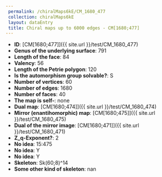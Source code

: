 ```yaml
--- 
 permalink: /chiralMaps6kE/CM_1680_477 
 collection: chiralMaps6kE
 layout: dataEntry
 title: Chiral maps up to 6000 edges - CM[1680;477]
---
```


- **ID**: [CM[1680;477]]({{ site.url }}/test/CM_1680_477)
- **Genus of the underlying surface**: 791
- **Length of the face**: 84
- **Valency**: 56
- **Length of the Petrie polygon**: 120
- **Is the automorphism group solvable?**: S
- **Number of vertices**: 60
- **Number of edges**: 1680
- **Number of faces**: 40
- **The map is self-**: none
- **Dual map**: [CM[1680;474]]({{ site.url }}/test/CM_1680_474)
- **Mirror (enantihomorphic) map**: [CM[1680;475]]({{ site.url }}/test/CM_1680_475)
- **Dual of the mirror image**: [CM[1680;471]]({{ site.url }}/test/CM_1680_471)
- **Z_q-Exponent?**: 2
- **No idea**:  15:475
- **No idea**: Y
- **No idea**: Y
- **Skeleton**: Sk(60;8)^14
- **Some other kind of skeleton**: nan
